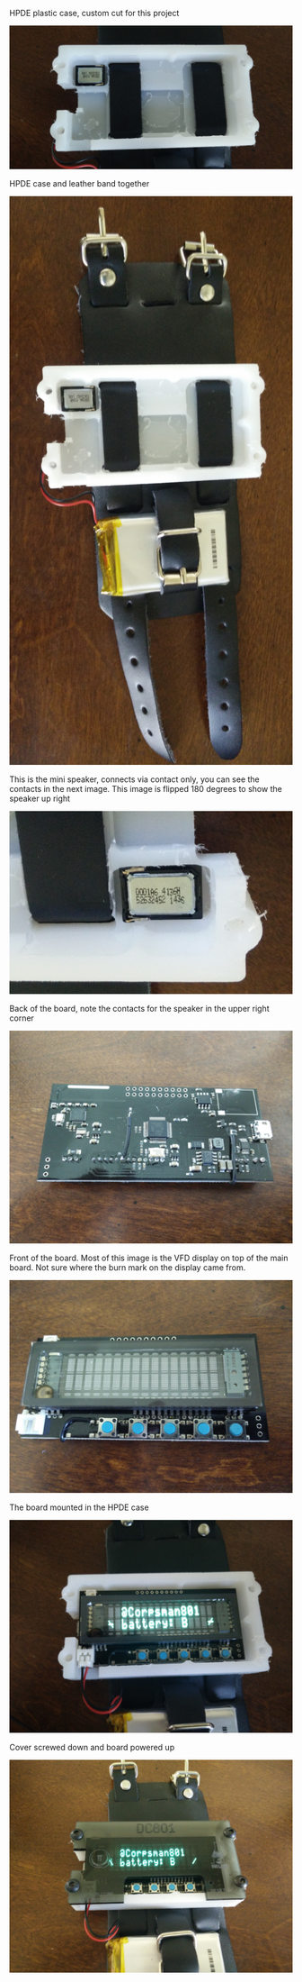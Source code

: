 HPDE plastic case, custom cut for this project

![HPDE case](./01-hpdecase.jpg)

HPDE case and leather band together

![HPDE case and leather band](./02-caseandstrap.jpg)

This is the mini speaker, connects via contact only, you can see the contacts in the next image. This image is flipped 180 degrees to show the speaker up right

![Speaker](./03-speaker.jpg)

Back of the board, note the contacts for the speaker in the upper right corner

![Back of main board](./04-boardback.jpg)

Front of the board. Most of this image is the VFD display on top of the main board. Not sure where the burn mark on the display came from.

![Front of main board](./05-board.jpg)

The board mounted in the HPDE case

![Board fit in case](./06-assembled.jpg)

Cover screwed down and board powered up

![Fully assembled and running](./07-covered.jpg)


